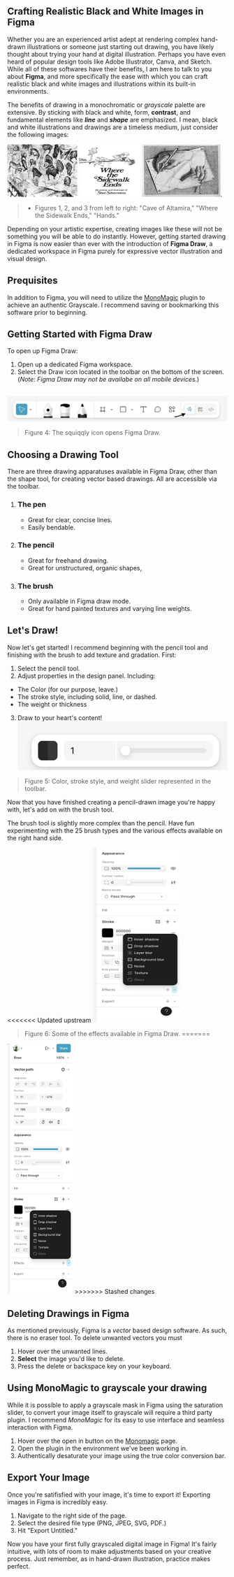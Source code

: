 ## Crafting Realistic Black and White Images in Figma ##

Whether you are an experienced artist adept at rendering complex hand-drawn illustrations or someone just starting out drawing, you have likely thought about trying your hand at digital illustration. Perhaps you have even heard of popular design tools like Adobe Illustrator, Canva, and Sketch. While all of these softwares have their benefits, I am here to talk to you about **Figma**, and more specifically the ease with which you can craft realistic black and white images and illustrations within its built-in environments.

The benefits of drawing in a monochromatic or *grayscale* palette are extensive. By sticking with black and white, form, **contrast**, and fundamental elements like ***line*** and ***shape*** are emphasized. I mean, black and white illustrations and drawings are a timeless medium, just consider the following images:

<img src="assets/images/BW_Illustrations/Cave of Altamira.jpg" alt="Altamiria Drawing" style="width: 160px; height: 120px">
<img src="assets/images/BW_Illustrations/Shel-Silverstein-Illustration.jpg" alt="Alt text" style="width: 140px; height: 120px ">
<img src="assets/images/BW_Illustrations/MC_Escher_Hands.jpeg" alt="Alt text"  style="width: 180px; height: 120px">. 

>* Figures 1, 2, and 3 from left to right: "Cave of Altamira," "Where the Sidewalk Ends," "Hands."

Depending on your artistic expertise, creating images like these will not be something you will be able to do instantly. However, getting started drawing in Figma is now easier than ever with the introduction of **Figma Draw**, a dedicated workspace in Figma purely for expressive vector illustration and visual design.

## Prequisites ##
In addition to Figma, you will need to utilize the [MonoMagic]("https://www.figma.com/community/plugin/1301603282794767236/monomagic-desaturate-frames-vectors") plugin to achieve an authentic Grayscale. I recommend saving or bookmarking this software prior to beginning.

## Getting Started with Figma Draw ##

To open up Figma Draw:
1. Open up a dedicated Figma workspace.
2. Select the Draw icon located in the toolbar on the bottom of the screen.  
(*Note: Figma Draw may not be availabe on all mobile devices.*)

##
![Figma Draw](assets/images/screenshots/Draw_Diagram.png)
> Figure 4: The squiqqly icon opens Figma Draw.
## Choosing a Drawing Tool ##
There are three drawing apparatuses available in Figma Draw, other than the shape tool, for creating vector based drawings. All are accessible via the toolbar.

1. ### The pen ###
    - Great for clear, concise lines.
    - Easily bendable.
2. ### The pencil ###
    - Great for freehand drawing.
    - Great for unstructured, organic shapes,
3. ### The brush ###
    - Only available in Figma draw mode.
    - Great for hand painted textures and varying line weights.

## Let's Draw! ##
Now let's get started! I recommend beginning with the pencil tool and finishing with the brush to add texture and gradation. First:

1. Select the pencil tool.
2. Adjust properties in the design panel. Including:
  - The Color (for our purpose, leave.)
  - The stroke style, including solid, line, or dashed.
  - The weight or thickness
3. Draw to your heart's content!   
![Toolbar](assets/images/screenshots/Toolbar.png)
> Figure 5: Color, stroke style, and weight slider represented in the toolbar.

Now that you have finished creating a pencil-drawn image you're happy with, let's add on with the brush tool.

The brush tool is slightly more complex than the pencil. Have fun experimenting with the 25 brush types and the various effects available on the right hand side.


<<<<<<< Updated upstream
<img src="assets/images/screenshots/./Brush_Effects.jpg" alt="Alt text"  style="width: 200px; height: 400px">

> Figure 6: Some of the effects available in Figma Draw.
=======

<img src="assets/images/screenshots/Brush_Effects.png" alt="Alt text"  style="width: 150px;">
>>>>>>> Stashed changes

## Deleting Drawings in Figma ##
As mentioned previously, Figma is a *vector* based design software. As such, there is no eraser tool. To delete unwanted vectors you must

1. Hover over the unwanted lines.
2. **Select** the image you'd like to delete.
3. Press the delete or backspace key on your keyboard.

## Using MonoMagic to grayscale your drawing ##

While it is possible to apply a grayscale mask in Figma using the saturation slider, to convert your image itself to grayscale will require a third party plugin. I recommend *MonoMagic* for its easy to use interface and seamless interaction with Figma.

1. Hover over the open in button on the [Monomagic](https://www.figma.com/community/plugin/1301603282794767236/monomagic-desaturate-frames-vectors) page.
2. Open the plugin in the environment we've been working in.
3. Authentically desaturate your image using the true color conversion bar.

## Export Your Image ##

Once you're satifisfied with your image, it's time to export it! Exporting images in Figma is incredibly easy. 

1. Navigate to the right side of the page.
2. Select the desired file type (PNG, JPEG, SVG, PDF.)
3. Hit "Export Untitled."

Now you have your first fully grayscaled digital image in Figma! It's fairly intuitive, with lots of room to make adjustments based on your creative process. Just remember, as in hand-drawn illustration, practice makes perfect.





